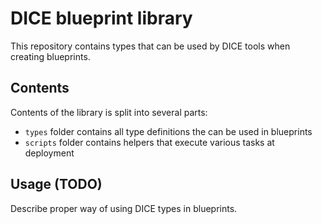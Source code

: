 # DICE blueprint library

This repository contains types that can be used by DICE tools when creating
blueprints.


## Contents

Contents of the library is split into several parts:

  * `types` folder contains all type definitions the can be used in blueprints
  * `scripts` folder contains helpers that execute various tasks at deployment


## Usage (TODO)

Describe proper way of using DICE types in blueprints.
